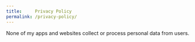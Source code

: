 ```yaml
---
title:     Privacy Policy
permalink: /privacy-policy/
---
```


None of my apps and websites collect or process personal data from users.